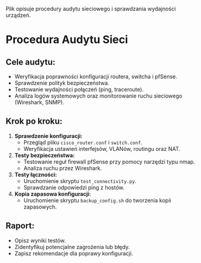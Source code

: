 Plik opisuje procedury audytu sieciowego i sprawdzania wydajności urządzeń.
# Procedura Audytu Sieci

## Cele audytu:
- Weryfikacja poprawności konfiguracji routera, switcha i pfSense.
- Sprawdzenie polityk bezpieczeństwa.
- Testowanie wydajności połączeń (ping, traceroute).
- Analiza logów systemowych oraz monitorowanie ruchu sieciowego (Wireshark, SNMP).

## Krok po kroku:
1. **Sprawdzenie konfiguracji:**
   - Przegląd pliku `cisco_router.conf` i `switch.conf`.
   - Weryfikacja ustawień interfejsów, VLANów, routingu oraz NAT.
2. **Testy bezpieczeństwa:**
   - Testowanie reguł firewall pfSense przy pomocy narzędzi typu nmap.
   - Analiza ruchu przez Wireshark.
3. **Testy łączności:**
   - Uruchomienie skryptu `test_connectivity.py`.
   - Sprawdzanie odpowiedzi ping z hostów.
4. **Kopia zapasowa konfiguracji:**
   - Uruchomienie skryptu `backup_config.sh` do tworzenia kopii zapasowych.

## Raport:
- Opisz wyniki testów.
- Zidentyfikuj potencjalne zagrożenia lub błędy.
- Zapisz rekomendacje dla poprawy konfiguracji.
